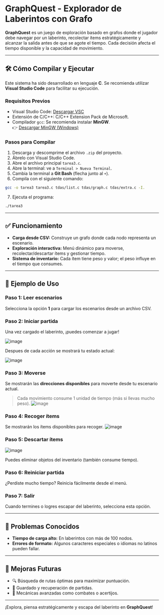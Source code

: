# GraphQuest - Explorador de Laberintos con Grafo

**GraphQuest** es un juego de exploración basado en grafos donde el jugador debe navegar por un laberinto, recolectar ítems estratégicamente y alcanzar la salida antes de que se agote el tiempo. Cada decisión afecta el tiempo disponible y la capacidad de movimiento.

---

## 🛠️ Cómo Compilar y Ejecutar

Este sistema ha sido desarrollado en lenguaje **C**. Se recomienda utilizar **Visual Studio Code** para facilitar su ejecución.

### Requisitos Previos

- Visual Studio Code: [Descargar VSC](https://code.visualstudio.com)
- Extensión de C/C++: C/C++ Extension Pack de Microsoft.
- Compilador `gcc`: Se recomienda instalar **MinGW**.  
  👉 [Descargar MinGW (Windows)](https://sourceforge.net/projects/mingw/)

### Pasos para Compilar

1. Descarga y descomprime el archivo `.zip` del proyecto.
2. Ábrelo con Visual Studio Code.
3. Abre el archivo principal `tarea3.c`.
4. Abre la terminal: ve a `Terminal > Nueva Terminal`.
5. Cambia la terminal a **Git Bash** (flecha junto al `+`).
6. Compila con el siguiente comando:

```bash
gcc -o tarea3 tarea3.c tdas/list.c tdas/graph.c tdas/extra.c -I.
```

7. Ejecuta el programa:

```bash
./tarea3
```

---

## ✅ Funcionamiento

- **Carga desde CSV:** Construye un grafo donde cada nodo representa un escenario.
- **Exploración interactiva:** Menú dinámico para moverse, recolectar/descartar ítems y gestionar tiempo.
- **Sistema de inventario:** Cada ítem tiene peso y valor; el peso influye en el tiempo que consumes.

---

## 🧪 Ejemplo de Uso

### Paso 1: Leer escenarios

Selecciona la opción **1** para cargar los escenarios desde un archivo CSV.

### Paso 2: Iniciar partida

Una vez cargado el laberinto, ¡puedes comenzar a jugar!

![image](https://github.com/user-attachments/assets/34475956-ee41-4aaf-9251-28259480a02f)

Despues de cada acción se mostrará tu estado actual:

![image](https://github.com/user-attachments/assets/54740014-fd1b-4d92-b513-2f0b1c8d2481)


### Paso 3: Moverse

Se mostrarán las **direcciones disponibles** para moverte desde tu escenario actual.  
> Cada movimiento consume 1 unidad de tiempo (más si llevas mucho peso).
![image](https://github.com/user-attachments/assets/c133ee2a-6813-43eb-bc8b-d0be3d1b9950)


### Paso 4: Recoger ítems

Se mostrarán los ítems disponibles para recoger.
![image](https://github.com/user-attachments/assets/078134a2-5485-4589-994f-a0e26f9ecd44)


### Paso 5: Descartar ítems
![image](https://github.com/user-attachments/assets/ad9a4cf5-6b8a-45cf-a244-6f3ae6359f1e)


Puedes eliminar objetos del inventario (también consume tiempo).

### Paso 6: Reiniciar partida

¿Perdiste mucho tiempo? Reinicia fácilmente desde el menú.

### Paso 7: Salir

Cuando termines o logres escapar del laberinto, selecciona esta opción.

---

## 🐞 Problemas Conocidos

- **Tiempo de carga alto:** En laberintos con más de 100 nodos.
- **Errores de formato:** Algunos caracteres especiales o idiomas no latinos pueden fallar.

---

## 🚀 Mejoras Futuras

- 🔍 Búsqueda de rutas óptimas para maximizar puntuación.
- 💾 Guardado y recuperación de partidas.
- 🧩 Mecánicas avanzadas como combates o acertijos.

---

¡Explora, piensa estratégicamente y escapa del laberinto en **GraphQuest**!
